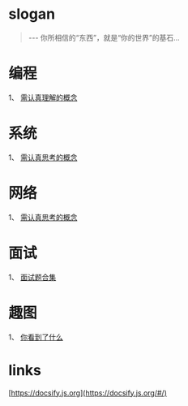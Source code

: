 # slogan

> --- 你所相信的“东西”，就是“你的世界”的基石...

# 编程
1、 [需认真理解的概念](/coding/)

# 系统
1、 [需认真思考的概念](/system/)

# 网络
1、 [需认真思考的概念](/network/)

# 面试
1、 [面试题合集](/interview/)
   
# 趣图
1、 [你看到了什么](/qu_img/tizi)


# links
[https://docsify.js.org](https://docsify.js.org/#/)